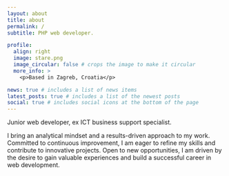 ```yaml
---
layout: about
title: about
permalink: /
subtitle: PHP web developer.

profile:
  align: right
  image: stare.png
  image_circular: false # crops the image to make it circular
  more_info: >
    <p>Based in Zagreb, Croatia</p>

news: true # includes a list of news items
latest_posts: true # includes a list of the newest posts
social: true # includes social icons at the bottom of the page
---
```


Junior web developer, ex ICT business support specialist.

I bring an analytical mindset and a results-driven approach to my work. Committed to continuous improvement, I am eager to refine my skills and contribute to innovative projects. Open to new opportunities, I am driven by the desire to gain valuable experiences and build a successful career in web development.
